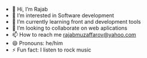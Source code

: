 - 👋 Hi, I’m Rajab
- 👀 I’m interested in Software development
- 🌱 I’m currently learning front and development tools
- 💞️ I’m looking to collaborate on web aplications
- 📫 How to reach me rajabmuzaffarov@yahoo.com
- 😄 Pronouns: he/him
- ⚡ Fun fact: I listen to rock music

<!---
rajabf/rajabf is a ✨ special ✨ repository because its `README.md` (this file) appears on your GitHub profile.
You can click the Preview link to take a look at your changes.
--->
